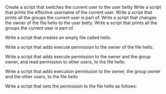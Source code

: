 Create a script that switches the current user to the user betty
Write a script that prints the effective username of the current user.
Write a script that prints all the groups the current user is part of.
Write a script that changes the owner of the file hello to the user betty.
Write a script that prints all the groups the current user is part of.

Write a script that creates an empty file called hello.

Write a script that adds execute permission to the owner of the file hello.

Write a script that adds execute permission to the owner and the group owner, and read permission to other users, to the file hello.

Write a script that adds execution permission to the owner, the group owner and the other users, to the file hello

Write a script that sets the permission to the file hello as follows:




